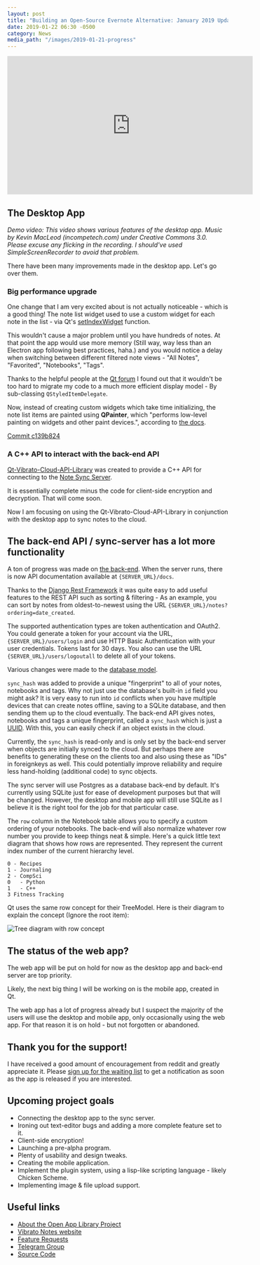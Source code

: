 ```yaml
---
layout: post
title: "Building an Open-Source Evernote Alternative: January 2019 Update"
date: 2019-01-22 06:30 -0500
category: News
media_path: "/images/2019-01-21-progress"
---
```


<div class="video-responsive">
    <iframe width="560" height="315" src="https://www.youtube-nocookie.com/embed/e7iCC8Q2fSg" frameborder="0" allow="accelerometer; autoplay; encrypted-media; gyroscope; picture-in-picture" allowfullscreen></iframe>
</div>

## The Desktop App

*Demo video: This video shows various features of the desktop app. Music by Kevin MacLeod (incompetech.com) under Creative Commons 3.0. Please excuse any flicking in the recording. I should've used SimpleScreenRecorder to avoid that problem.*

There have been many improvements made in the desktop app. Let's go over them.

### Big performance upgrade

One change that I am very excited about is not actually noticeable - which is a good thing! The note list widget used to use a custom widget for each note in the list - via Qt's [setIndexWidget](http://doc.qt.io/qt-5/qabstractitemview.html#setIndexWidget) function.

This wouldn't cause a major problem until you have hundreds of notes. At that point the app would use more memory (Still way, way less than an Electron app following best practices, haha.) and you would notice a delay when switching between different filtered note views - "All Notes", "Favorited", "Notebooks", "Tags".

Thanks to the helpful people at the [Qt forum](https://forum.qt.io) I found out that it wouldn't be too hard to migrate my code to a much more efficient display model - By sub-classing `QStyledItemDelegate`.

Now, instead of creating custom widgets which take time initializing, the note list items are painted using **QPainter**, which "performs low-level painting on widgets and other paint devices.", according to [the docs](http://doc.qt.io/qt-5/qpainter.html).

[Commit c139b824](https://github.com/Open-App-Library/vibrato-notes-desktop/commit/c139b8244d496e7000bd0bf11ae026b77cecdccc)

### A C++ API to interact with the back-end API

[Qt-Vibrato-Cloud-API-Library](https://github.com/Open-App-Library/Qt-Vibrato-Cloud-API) was created to provide a C++ API for connecting to the [Note Sync Server](https://github.com/Open-App-Library/Vibrato-Notes-Back-End).

It is essentially complete minus the code for client-side encryption and decryption. That will come soon.

Now I am focusing on using the Qt-Vibrato-Cloud-API-Library in conjunction with the desktop app to sync notes to the cloud.

## The back-end API / sync-server has a lot more functionality

A ton of progress was made on [the back-end](https://github.com/Open-App-Library/Vibrato-notes-Back-End). When the server runs, there is now API documentation available at `{SERVER_URL}/docs`.

Thanks to the [Django Rest Framework](https://django-rest-framework.org/) it was quite easy to add useful features to the REST API such as sorting & filtering - As an example, you can sort by notes from oldest-to-newest using the URL `{SERVER_URL}/notes?ordering=date_created`.

The supported authentication types are token authentication and OAuth2. You could generate a token for your account via the URL, `{SERVER_URL}/users/login` and use HTTP Basic Authentication with your user credentials. Tokens last for 30 days. You also can use the URL `{SERVER_URL}/users/logoutall` to delete all of your tokens.

Various changes were made to the [database model](https://github.com/Open-App-Library/Vibrato-notes-Back-End/blob/master/notes/models.py).

`sync_hash` was added to provide a unique "fingerprint" to all of your notes, notebooks and tags. Why not just use the database's built-in `id` field you might ask? It is very easy to run into `id` conflicts when you have multiple devices that can create notes offline, saving to a SQLite database, and then sending them up to the cloud eventually. The back-end API gives notes, notebooks and tags a unique fingerprint, called a `sync_hash` which is just a [UUID](https://en.wikipedia.org/wiki/Universally_unique_identifier). With this, you can easily check if an object exists in the cloud.

Currently, the `sync_hash` is read-only and is only set by the back-end server when objects are initially synced to the cloud. But perhaps there are benefits to generating these on the clients too and also using these as "IDs" in foreignkeys as well. This could potentially improve reliability and require less hand-holding (additional code) to sync objects.

The sync server will use Postgres as a database back-end by default. It's currently using SQLite just for ease of development purposes but that will be changed. However, the desktop and mobile app will still use SQLite as I believe it is the right tool for the job for that particular case.

The `row` column in the Notebook table allows you to specify a custom ordering of your notebooks. The back-end will also normalize whatever row number you provide to keep things neat & simple. Here's a quick little text diagram that shows how rows are represented. They represent the current index number of the current hierarchy level.

```
0 - Recipes
1 - Journaling
2 - CompSci
0   - Python
1   - C++
3 Fitness Tracking
```

Qt uses the same row concept for their TreeModel. Here is their diagram to explain the concept (Ignore the root item):

![Tree diagram with row concept]({{page.media_path}}/qttree.png)

## The status of the web app?

The web app will be put on hold for now as the desktop app and back-end server are top priority.

Likely, the next big thing I will be working on is the mobile app, created in Qt.

The web app has a lot of progress already but I suspect the majority of the users will use the desktop and mobile app, only occasionally using the web app. For that reason it is on hold - but not forgotten or abandoned.

## Thank you for the support!

I have received a good amount of encouragement from reddit and greatly appreciate it. Please [sign up for the waiting list](https://vibrato.app/) to get a notification as soon as the app is released if you are interested.

## Upcoming project goals

- Connecting the desktop app to the sync server.
- Ironing out text-editor bugs and adding a more complete feature set to it.
- Client-side encryption!
- Launching a pre-alpha program.
- Plenty of usability and design tweaks.
- Creating the mobile application.
- Implement the plugin system, using a lisp-like scripting language - likely Chicken Scheme.
- Implementing image & file upload support.

## Useful links

- [About the Open App Library Project](https://openapplibrary.org/about/)
- [Vibrato Notes website](https://vibrato.app)
- [Feature Requests](https://features.vibrato.aapp/)
- [Telegram Group](https://t.me/joinchat/FslNFBYI88kLFXU5TJFJag)
- [Source Code](https://github.com/Open-App-Library)
